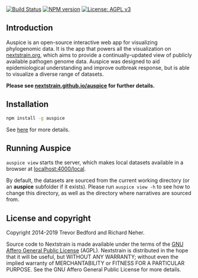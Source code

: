[![Build Status](https://travis-ci.com/nextstrain/auspice.svg?branch=master)](https://travis-ci.com/nextstrain/auspice)
[![NPM version](https://img.shields.io/npm/v/auspice.svg?style=flat)](https://www.npmjs.com/package/auspice)
[![License: AGPL v3](https://img.shields.io/badge/License-AGPL%20v3-blue.svg)](https://www.gnu.org/licenses/agpl-3.0)

## Introduction

Auspice is an open-source interactive web app for visualizing phylogenomic data.
It is the app that powers all the visualization on [nextstrain.org](https://nextstrain.org), which aims to provide a continually-updated view of publicly available pathogen genome data.
Auspice was designed to aid epidemiological understanding and improve outbreak response, but is able to visualize a diverse range of datasets.


**Please see [nextstrain.github.io/auspice](https://nextstrain.github.io/auspice) for further details.**


## Installation

```bash
npm install -g auspice
```
See [here](https://nextstrain.github.io/auspice/installation) for more details.


## Running Auspice

`auspice view` starts the server, which makes local datasets available in a browser at  [localhost:4000/local](http://localhost:4000/local).

By default, the datasets are sourced from the current working directory (or an **auspice** subfolder if it exists).
Please run `auspice view -h` to see how to change this directory, as well as the directory where narratives are sourced from.


## License and copyright
Copyright 2014-2019 Trevor Bedford and Richard Neher.

Source code to Nextstrain is made available under the terms of the [GNU Affero General Public License](LICENSE.txt) (AGPL). Nextstrain is distributed in the hope that it will be useful, but WITHOUT ANY WARRANTY; without even the implied warranty of MERCHANTABILITY or FITNESS FOR A PARTICULAR PURPOSE.  See the GNU Affero General Public License for more details.
